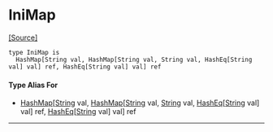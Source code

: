 # IniMap
<span class="source-link">[[Source]](src/ini/ini_map.md#L-0-3)</span>
```pony
type IniMap is
  HashMap[String val, HashMap[String val, String val, HashEq[String val] val] ref, HashEq[String val] val] ref
```

#### Type Alias For

* [HashMap](collections-HashMap.md)\[[String](builtin-String.md) val, [HashMap](collections-HashMap.md)\[[String](builtin-String.md) val, [String](builtin-String.md) val, [HashEq](collections-HashEq.md)\[[String](builtin-String.md) val\] val\] ref, [HashEq](collections-HashEq.md)\[[String](builtin-String.md) val\] val\] ref

---

